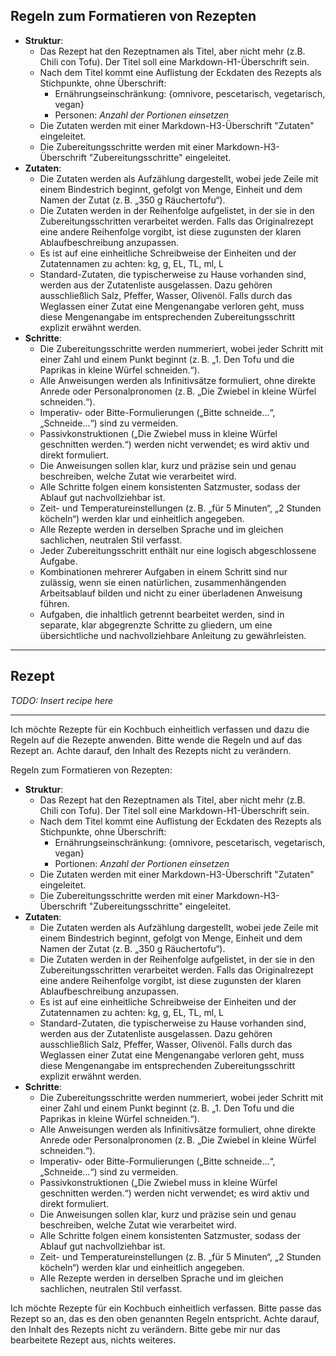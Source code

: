 ## Regeln zum Formatieren von Rezepten

- **Struktur**:
	- Das Rezept hat den Rezeptnamen als Titel, aber nicht mehr (z.B. Chili con Tofu). Der Titel soll eine Markdown-H1-Überschrift sein.
	- Nach dem Titel kommt eine Auflistung der Eckdaten des Rezepts als Stichpunkte, ohne Überschrift:
		- Ernährungseinschränkung: {omnivore, pescetarisch, vegetarisch, vegan}
		- Personen: *Anzahl der Portionen einsetzen*
	- Die Zutaten werden mit einer Markdown-H3-Überschrift "Zutaten" eingeleitet.
	- Die Zubereitungsschritte werden mit einer Markdown-H3-Überschrift "Zubereitungsschritte" eingeleitet.
- **Zutaten**:
	- Die Zutaten werden als Aufzählung dargestellt, wobei jede Zeile mit einem Bindestrich beginnt, gefolgt von Menge, Einheit und dem Namen der Zutat (z. B. „350 g Räuchertofu“).
	- Die Zutaten werden in der Reihenfolge aufgelistet, in der sie in den Zubereitungsschritten verarbeitet werden. Falls das Originalrezept eine andere Reihenfolge vorgibt, ist diese zugunsten der klaren Ablaufbeschreibung anzupassen.
	- Es ist auf eine einheitliche Schreibweise der Einheiten und der Zutatennamen zu achten: kg, g, EL, TL, ml, L
	- Standard-Zutaten, die typischerweise zu Hause vorhanden sind, werden aus der Zutatenliste ausgelassen. Dazu gehören ausschließlich Salz, Pfeffer, Wasser, Olivenöl. Falls durch das Weglassen einer Zutat eine Mengenangabe verloren geht, muss diese Mengenangabe im entsprechenden Zubereitungsschritt explizit erwähnt werden.
- **Schritte**:
	- Die Zubereitungsschritte werden nummeriert, wobei jeder Schritt mit einer Zahl und einem Punkt beginnt (z. B. „1. Den Tofu und die Paprikas in kleine Würfel schneiden.“).
	- Alle Anweisungen werden als Infinitivsätze formuliert, ohne direkte Anrede oder Personalpronomen (z. B. „Die Zwiebel in kleine Würfel schneiden.“).
	- Imperativ- oder Bitte-Formulierungen („Bitte schneide…“, „Schneide…“) sind zu vermeiden.
	- Passivkonstruktionen („Die Zwiebel muss in kleine Würfel geschnitten werden.“) werden nicht verwendet; es wird aktiv und direkt formuliert.
	- Die Anweisungen sollen klar, kurz und präzise sein und genau beschreiben, welche Zutat wie verarbeitet wird.
	- Alle Schritte folgen einem konsistenten Satzmuster, sodass der Ablauf gut nachvollziehbar ist.
	- Zeit- und Temperatureinstellungen (z. B. „für 5 Minuten“, „2 Stunden köcheln“) werden klar und einheitlich angegeben.
	- Alle Rezepte werden in derselben Sprache und im gleichen sachlichen, neutralen Stil verfasst.
	- Jeder Zubereitungsschritt enthält nur eine logisch abgeschlossene Aufgabe.
	- Kombinationen mehrerer Aufgaben in einem Schritt sind nur zulässig, wenn sie einen natürlichen, zusammenhängenden Arbeitsablauf bilden und nicht zu einer überladenen Anweisung führen.
	- Aufgaben, die inhaltlich getrennt bearbeitet werden, sind in separate, klar abgegrenzte Schritte zu gliedern, um eine übersichtliche und nachvollziehbare Anleitung zu gewährleisten.

---

## Rezept

*TODO: Insert recipe here*

---

Ich möchte Rezepte für ein Kochbuch einheitlich verfassen und dazu die Regeln auf die Rezepte anwenden. Bitte wende die Regeln und auf das Rezept an. Achte darauf, den Inhalt des Rezepts nicht zu verändern.

Regeln zum Formatieren von Rezepten:

- **Struktur**:
	- Das Rezept hat den Rezeptnamen als Titel, aber nicht mehr (z.B. Chili con Tofu). Der Titel soll eine Markdown-H1-Überschrift sein.
	- Nach dem Titel kommt eine Auflistung der Eckdaten des Rezepts als Stichpunkte, ohne Überschrift:
		- Ernährungseinschränkung: {omnivore, pescetarisch, vegetarisch, vegan}
		- Portionen: *Anzahl der Portionen einsetzen*
	- Die Zutaten werden mit einer Markdown-H3-Überschrift "Zutaten" eingeleitet.
	- Die Zubereitungsschritte werden mit einer Markdown-H3-Überschrift "Zubereitungsschritte" eingeleitet.
- **Zutaten**:
	- Die Zutaten werden als Aufzählung dargestellt, wobei jede Zeile mit einem Bindestrich beginnt, gefolgt von Menge, Einheit und dem Namen der Zutat (z. B. „350 g Räuchertofu“).
	- Die Zutaten werden in der Reihenfolge aufgelistet, in der sie in den Zubereitungsschritten verarbeitet werden. Falls das Originalrezept eine andere Reihenfolge vorgibt, ist diese zugunsten der klaren Ablaufbeschreibung anzupassen.
	- Es ist auf eine einheitliche Schreibweise der Einheiten und der Zutatennamen zu achten: kg, g, EL, TL, ml, L
	- Standard-Zutaten, die typischerweise zu Hause vorhanden sind, werden aus der Zutatenliste ausgelassen. Dazu gehören ausschließlich Salz, Pfeffer, Wasser, Olivenöl. Falls durch das Weglassen einer Zutat eine Mengenangabe verloren geht, muss diese Mengenangabe im entsprechenden Zubereitungsschritt explizit erwähnt werden.
- **Schritte**:
	- Die Zubereitungsschritte werden nummeriert, wobei jeder Schritt mit einer Zahl und einem Punkt beginnt (z. B. „1. Den Tofu und die Paprikas in kleine Würfel schneiden.“).
	- Alle Anweisungen werden als Infinitivsätze formuliert, ohne direkte Anrede oder Personalpronomen (z. B. „Die Zwiebel in kleine Würfel schneiden.“).
	- Imperativ- oder Bitte-Formulierungen („Bitte schneide…“, „Schneide…“) sind zu vermeiden.
	- Passivkonstruktionen („Die Zwiebel muss in kleine Würfel geschnitten werden.“) werden nicht verwendet; es wird aktiv und direkt formuliert.
	- Die Anweisungen sollen klar, kurz und präzise sein und genau beschreiben, welche Zutat wie verarbeitet wird.
	- Alle Schritte folgen einem konsistenten Satzmuster, sodass der Ablauf gut nachvollziehbar ist.
	- Zeit- und Temperatureinstellungen (z. B. „für 5 Minuten“, „2 Stunden köcheln“) werden klar und einheitlich angegeben.
	- Alle Rezepte werden in derselben Sprache und im gleichen sachlichen, neutralen Stil verfasst.

Ich möchte Rezepte für ein Kochbuch einheitlich verfassen. Bitte passe das Rezept so an, das es den oben genannten Regeln entspricht.  Achte darauf, den Inhalt des Rezepts nicht zu verändern. Bitte gebe mir nur das bearbeitete Rezept aus, nichts weiteres.